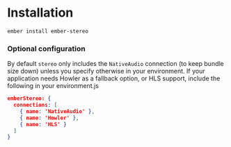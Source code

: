 
# Installation
```shell
ember install ember-stereo
```

### Optional configuration
By default `stereo` only includes the `NativeAudio` connection (to keep bundle size down) unless you specify otherwise in your environment. If your application needs Howler as a fallback option, or HLS support, include the following in your environment.js

```json
emberStereo: {
  connections: [
    { name: 'NativeAudio' },
    { name: 'Howler' },
    { name: 'HLS' }
  ]
}
```
